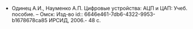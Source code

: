 - Одинец А.И., Науменко А.П. Цифровые устройства: АЦП и ЦАП: Учеб. пособие. – Омск: Изд-во
  id:: 6646e461-7db6-4322-9953-b1678678ca85
  ИРСИД, 2006.- 48 с.